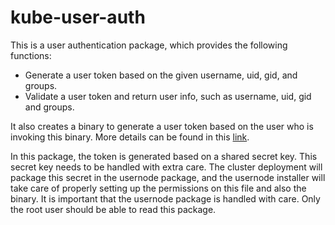 # kube-user-auth

This is a user authentication package, which provides the following functions:

* Generate a user token based on the given username, uid, gid, and groups.
* Validate a user token and return user info, such as username, uid, gid and groups.

It also creates a binary to generate a user token based on the user who is invoking this binary.
More details can be found in this [link](https://cerebras.atlassian.net/wiki/spaces/runtime/pages/2741469192/User+Authentication).

In this package, the token is generated based on a shared secret key. This secret key needs
to be handled with extra care. The cluster deployment will package this secret in the usernode
package, and the usernode installer will take care of properly setting up the permissions on
this file and also the binary. It is important that the usernode package is handled with care.
Only the root user should be able to read this package.
